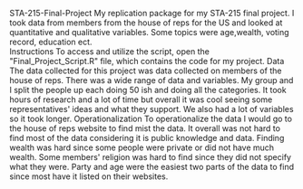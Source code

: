STA-215-Final-Project
My replication package for my STA-215 final project. I took data from members from the house of reps for the US and looked at quantitative and qualitative variables.  Some topics were age,wealth, voting record, education ect.   
Instructions
To access and utilize the script, open the "Final_Project_Script.R" file, which contains the code for my project. 
Data
The data collected for this project was data collected on members of the house of reps.  There was a wide range of data and variables.  My group and I split the people up each doing 50 ish and doing all the categories.  It took hours of research and a lot of time but overall it was cool seeing some representatives' ideas and what they support.  We also had a lot of variables so it took longer.
Operationalization
To operationalize the data I would go to the house of reps website to find mist the data.  It overall was not hard to find most of the data considering it is public knowledge and data.  Finding wealth was hard since some people were private or did not have much wealth.  Some members' religion was hard to find since they did not specify what they were. Party and age were the easiest two parts of the data to find since most have it listed on their websites.
